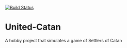 [![Build Status](https://travis-ci.com/jalfje/United-Catan.svg?token=MKYirfVTx6By2GhqMnsq&branch=master)](https://travis-ci.com/jalfje/United-Catan)

# United-Catan
A hobby project that simulates a game of Settlers of Catan
